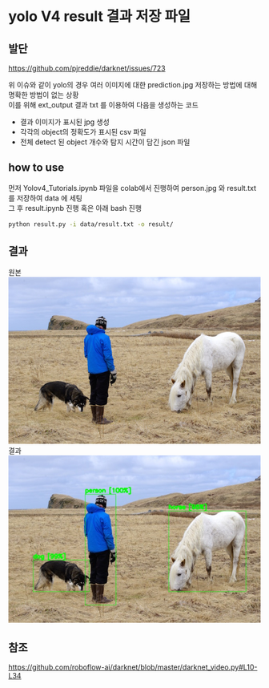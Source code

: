 # yolo V4 result 결과 저장 파일

## 발단

https://github.com/pjreddie/darknet/issues/723  

위 이슈와 같이 yolo의 경우 여러 이미지에 대한 prediction.jpg 저장하는 방법에 대해 명확한 방법이 없는 상황  
이를 위해 ext_output 결과 txt 를 이용하여 다음을 생성하는 코드  
* 결과 이미지가 표시된 jpg 생성
* 각각의 object의 정확도가 표시된 csv 파일
* 전체 detect 된 object 개수와 탐지 시간이 담긴 json 파일 


## how to use
먼저 Yolov4_Tutorials.ipynb 파일을 colab에서 진행하여 person.jpg 와 result.txt 를 저장하여 data 에 세팅  
그 후 result.ipynb 진행 혹은 아래 bash 진행
```bash
python result.py -i data/result.txt -o result/
```

## 결과
원본  
![원본](./data/person.jpg)  
결과  
![결과](./result/person.jpg)

## 참조
https://github.com/roboflow-ai/darknet/blob/master/darknet_video.py#L10-L34